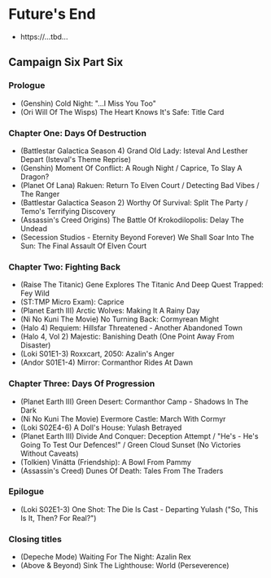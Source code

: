 # Future's End

* https://...tbd...

## Campaign Six Part Six
### Prologue

* (Genshin) Cold Night: "...I Miss You Too"
* (Ori Will Of The Wisps) The Heart Knows It's Safe: Title Card

### Chapter One: Days Of Destruction

* (Battlestar Galactica Season 4) Grand Old Lady: Isteval And Lesther Depart (Isteval's Theme Reprise)
* (Genshin) Moment Of Conflict: A Rough Night / Caprice, To Slay A Dragon?
* (Planet Of Lana) Rakuen: Return To Elven Court / Detecting Bad Vibes / The Ranger
* (Battlestar Galactica Season 2) Worthy Of Survival: Split The Party / Temo's Terrifying Discovery
* (Assassin's Creed Origins) The Battle Of Krokodilopolis: Delay The Undead
* (Secession Studios - Eternity Beyond Forever) We Shall Soar Into The Sun: The Final Assault Of Elven Court

### Chapter Two: Fighting Back

* (Raise The Titanic) Gene Explores The Titanic And Deep Quest Trapped: Fey Wild
* (ST:TMP Micro Exam): Caprice
* (Planet Earth III) Arctic Wolves: Making It A Rainy Day
* (Ni No Kuni The Movie) No Turning Back: Cormyrean Might
* (Halo 4) Requiem: Hillsfar Threatened - Another Abandoned Town
* (Halo 4, Vol 2) Majestic: Banishing Death (One Point Away From Disaster)
* (Loki S01E1-3) Roxxcart, 2050: Azalin's Anger
* (Andor S01E1-4) Mirror: Cormanthor Rides At Dawn

### Chapter Three: Days Of Progression

* (Planet Earth III) Green Desert: Cormanthor Camp - Shadows In The Dark
* (Ni No Kuni The Movie) Evermore Castle: March With Cormyr
* (Loki S02E4-6) A Doll's House: Yulash Betrayed
* (Planet Earth III) Divide And Conquer: Deception Attempt / "He's - He's Going To Test Our Defences!" / Green Cloud Sunset (No Victories Without Caveats)
* (Tolkien) Vinátta (Friendship): A Bowl From Pammy
* (Assassin's Creed) Dunes Of Death: Tales From The Traders

### Epilogue

* (Loki S02E1-3) One Shot: The Die Is Cast - Departing Yulash ("So, This Is It, Then? For Real?")

### Closing titles

* (Depeche Mode) Waiting For The Night: Azalin Rex
* (Above & Beyond) Sink The Lighthouse: World (Perseverence)
